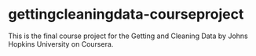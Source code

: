 # gettingcleaningdata-courseproject
This is the final course project for the Getting and Cleaning Data by Johns Hopkins University on Coursera.
